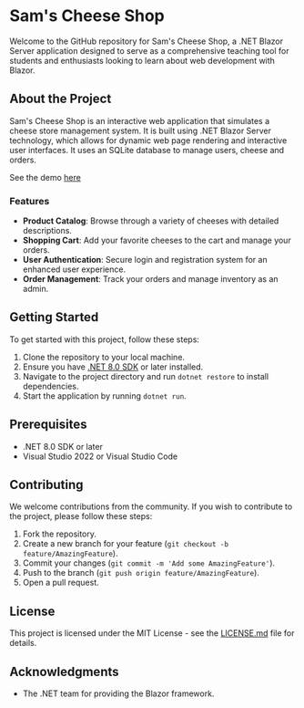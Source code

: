 # Sam's Cheese Shop

Welcome to the GitHub repository for Sam's Cheese Shop, a .NET Blazor Server application designed to serve as a comprehensive teaching tool for students and enthusiasts looking to learn about web development with Blazor.

## About the Project

Sam's Cheese Shop is an interactive web application that simulates a cheese store management system. It is built using .NET Blazor Server technology, which allows for dynamic web page rendering and interactive user interfaces. It uses an SQLite database to manage users, cheese and orders.

See the demo [here](https://samscheeseshop.azurewebsites.net/)

### Features

- **Product Catalog**: Browse through a variety of cheeses with detailed descriptions.
- **Shopping Cart**: Add your favorite cheeses to the cart and manage your orders.
- **User Authentication**: Secure login and registration system for an enhanced user experience.
- **Order Management**: Track your orders and manage inventory as an admin.

## Getting Started

To get started with this project, follow these steps:

1. Clone the repository to your local machine.
2. Ensure you have [.NET 8.0 SDK](https://dotnet.microsoft.com/en-us/download/dotnet/8.0) or later installed.
3. Navigate to the project directory and run `dotnet restore` to install dependencies.
4. Start the application by running `dotnet run`.

## Prerequisites

- .NET 8.0 SDK or later
- Visual Studio 2022 or Visual Studio Code

## Contributing

We welcome contributions from the community. If you wish to contribute to the project, please follow these steps:

1. Fork the repository.
2. Create a new branch for your feature (`git checkout -b feature/AmazingFeature`).
3. Commit your changes (`git commit -m 'Add some AmazingFeature'`).
4. Push to the branch (`git push origin feature/AmazingFeature`).
5. Open a pull request.

## License

This project is licensed under the MIT License - see the [LICENSE.md](https://opensource.org/license/mit) file for details.

## Acknowledgments

- The .NET team for providing the Blazor framework.
